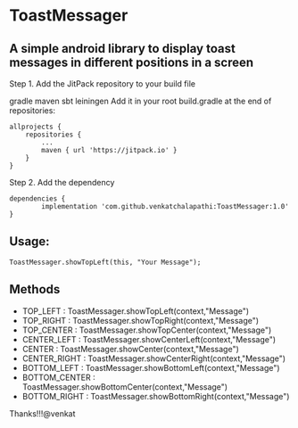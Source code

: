 # ToastMessager
## A simple android library to display toast messages in different positions in a screen

Step 1. Add the JitPack repository to your build file

gradle
maven
sbt
leiningen
Add it in your root build.gradle at the end of repositories:

	allprojects {
		repositories {
			...
			maven { url 'https://jitpack.io' }
		}
	}
Step 2. Add the dependency

	dependencies {
	        implementation 'com.github.venkatchalapathi:ToastMessager:1.0'
	}
## Usage:

	ToastMessager.showTopLeft(this, "Your Message");

## Methods

- TOP_LEFT : ToastMessager.showTopLeft(context,"Message")
- TOP_RIGHT : ToastMessager.showTopRight(context,"Message")
- TOP_CENTER : ToastMessager.showTopCenter(context,"Message")
- CENTER_LEFT : ToastMessager.showCenterLeft(context,"Message")
- CENTER : ToastMessager.showCenter(context,"Message")
- CENTER_RIGHT : ToastMessager.showCenterRight(context,"Message")
- BOTTOM_LEFT : ToastMessager.showBottomLeft(context,"Message")
- BOTTOM_CENTER : ToastMessager.showBottomCenter(context,"Message")
- BOTTOM_RIGHT : ToastMessager.showBottomRight(context,"Message")






Thanks!!!@venkat
